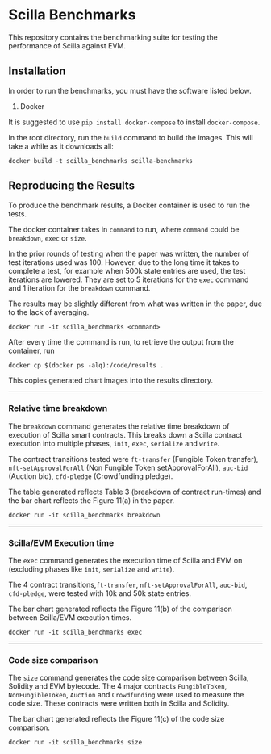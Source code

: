 # Scilla Benchmarks

This repository contains the benchmarking suite for testing the performance of Scilla against EVM.

## Installation

In order to run the benchmarks, you must have the software listed below.

1. Docker

It is suggested to use `pip install docker-compose` to install `docker-compose`.

In the root directory, run the `build` command to build the images. This will take a while as it downloads all:

```
docker build -t scilla_benchmarks scilla-benchmarks
```

## Reproducing the Results

To produce the benchmark results, a Docker container is used to run the tests.

The docker container takes in `command` to run, where `command` could be `breakdown`, `exec` or `size`.

In the prior rounds of testing when the paper was written, the number of test iterations used was 100. However, due to the long time it takes to complete a test, for example when 500k state entries are used, the test iterations are lowered. They are set to 5 iterations for the `exec` command and 1 iteration for the `breakdown` command.

The results may be slightly different from what was written in the paper, due to the lack of averaging.

```
docker run -it scilla_benchmarks <command>
```

After every time the command is run, to retrieve the output from the container, run

```
docker cp $(docker ps -alq):/code/results .
```

This copies generated chart images into the results directory.

---

### Relative time breakdown

The `breakdown` command generates the relative time breakdown of execution of Scilla smart contracts. This breaks down a Scilla contract execution into multiple phases, `init`, `exec`, `serialize` and `write`.

The contract transitions tested were `ft-transfer` (Fungible Token transfer), `nft-setApprovalForAll` (Non Fungible Token setApprovalForAll), `auc-bid` (Auction bid), `cfd-pledge` (Crowdfunding pledge).

The table generated reflects Table 3 (breakdown of contract run-times) and the bar chart reflects the Figure 11(a) in the paper.

```
docker run -it scilla_benchmarks breakdown
```

---

### Scilla/EVM Execution time

The `exec` command generates the execution time of Scilla and EVM on (excluding phases like `init`, `serialize` and `write`).

The 4 contract transitions,`ft-transfer`, `nft-setApprovalForAll`, `auc-bid`, `cfd-pledge`, were tested with 10k and 50k state entries.

The bar chart generated reflects the Figure 11(b) of the comparison between Scilla/EVM execution times.

```
docker run -it scilla_benchmarks exec
```

---

### Code size comparison

The `size` command generates the code size comparison between Scilla, Solidity and EVM bytecode. The 4 major contracts `FungibleToken`, `NonFungibleToken`, `Auction` and `Crowdfunding` were used to measure the code size. These contracts were written both in Scilla and Solidity.

The bar chart generated reflects the Figure 11(c) of the code size comparison.

```
docker run -it scilla_benchmarks size
```
